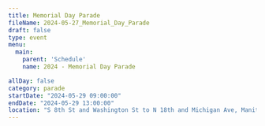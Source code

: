 ```yaml
---
title: Memorial Day Parade
fileName: 2024-05-27_Memorial_Day_Parade
draft: false
type: event
menu: 
  main:
    parent: 'Schedule'
    name: 2024 - Memorial Day Parade

allDay: false
category: parade
startDate: "2024-05-29 09:00:00"
endDate: "2024-05-29 13:00:00"
location: "S 8th St and Washington St to N 18th and Michigan Ave, Manitowoc, WI 54220, USA"
---
```

